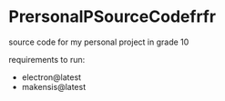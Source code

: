 # PrersonalPSourceCodefrfr

source code for my personal project in grade 10

requirements to run:
- electron@latest
- makensis@latest
